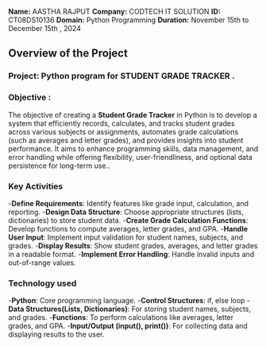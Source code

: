 **Name:** AASTHA RAJPUT
**Company:** CODTECH IT SOLUTION 
**ID:** CT08DS10136
**Domain:** Python Programming 
**Duration:** November 15th to December 15th , 2024


## Overview of the Project

### Project: Python program for STUDENT GRADE TRACKER .

### Objective : 
The objective of creating a **Student Grade Tracker** in Python is to develop a system that efficiently records, calculates, and tracks student grades across various subjects or assignments, automates grade calculations (such as averages and letter grades), and provides insights into student performance. It aims to enhance programming skills, data management, and error handling while offering flexibility, user-friendliness, and optional data persistence for long-term use..

### Key Activities 
-**Define Requirements**: Identify features like grade input, calculation, and reporting.
-**Design Data Structure**: Choose appropriate structures (lists, dictionaries) to store student data.
-**Create Grade Calculation Functions**: Develop functions to compute averages, letter grades, and GPA.
-**Handle User Input**: Implement input validation for student names, subjects, and grades.
-**Display Results**: Show student grades, averages, and letter grades in a readable format.
-**Implement Error Handling**: Handle invalid inputs and out-of-range values.


### Technology used
-**Python**: Core programming language.
-**Control Structures**: if, else loop
-**Data Structures(Lists, Dictionaries)**: For storing student names, subjects, and grades.
-**Functions**: To perform calculations like averages, letter grades, and GPA.
-**Input/Output (input(), print())**: For collecting data and displaying results to the user.
